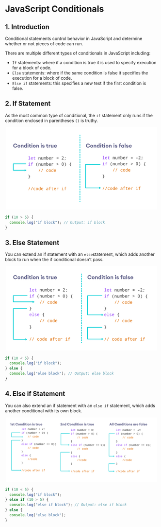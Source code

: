 # JavaScript Conditionals

## 1. Introduction

Conditional statements control behavior in JavaScript and determine whether or not pieces of code can run.

There are multiple different types of conditionals in JavaScript including:

- `If` statements: where if a condition is true it is used to specify execution for a block of code.
- `Else` statements: where if the same condition is false it specifies the execution for a block of code.
- `Else if` statements: this specifies a new test if the first condition is false.

## 2. If Statement

As the most common type of conditional, the `if` statement only runs if the condition enclosed in parentheses `()` is truthy.

<p align="center">
  <img src="../../assets/img/conditionals/js-if-statement.png" alt="drawing" width="500"/>
</p>

```js
if (10 > 5) {
  console.log("if block"); // Output: if block
}
```

## 3. Else Statement

You can extend an if statement with an `else`statement, which adds another block to run when the if conditional doesn’t pass.

<p align="center">
  <img src="../../assets/img/conditionals/js-if-else-statement.png" alt="drawing" width="500"/>
</p>

```js
if (10 < 5) {
  console.log("if block");
} else {
  console.log("else block"); // Output: else block
}
```

## 4. Else if Statement

You can also extend an if statement with an `else if` statement, which adds another conditional with its own block.

<p align="center">
  <img src="../../assets/img/conditionals/js-if-else-if-statement.png" alt="drawing" width="500"/>
</p>

```js
if (10 < 5) {
  console.log("if block");
} else if (10 > 5) {
  console.log("else if block"); // Output: else if block
} else {
  console.log("else block");
}
```
